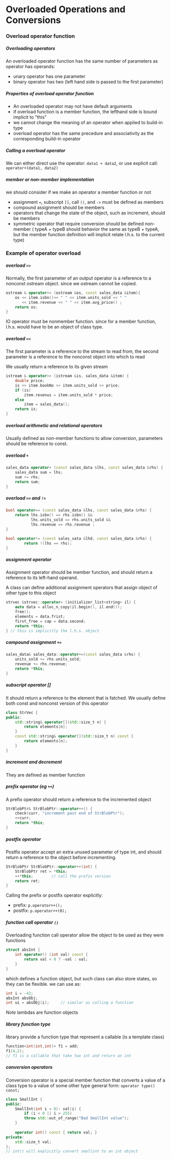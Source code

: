 # Overloaded Operations and Conversions
### Overload operator function
##### Overloading operators
An overloaded operator function has the same number of parameters as operator has operands:
- unary operator has one parameter
- binary operator has two (left hand side is passed to the first parameter)

##### Properties of overload operator function
- An overloaded operator may not have default arguments
- if overload function is a member function, the lefthand side is bound implicit to "this"
- we cannot change the meaning of an operator when applied to build-in type
- overload operator has the same precedure and associativity as the corresponding build-in operator

##### Calling a overload operator
We can either direct use the operator: `data1 + data2`, or use explicit call: `operator+(data1, data2)`

##### member or non-member implementation
we should consider if we make an operator a member function or not
- assignment `=`, subscript `[]`, call `()`, and `->` must be defined as members
- compound assignment should be members
- operators that change the state of the object, such as increment, should be members
- symmetric operator that require conversion should be defined non-member ( typeA + typeB should behavior the same as typeB + typeA, but the member function definition will implicit relate l.h.s. to the current type)

### Example of operator overload
##### overload `>>`
Normally, the first parameter of an output operator is a reference to a nonconst ostream object. since we ostream cannot be copied.
```cpp
ostream & operator<< (ostream &os, const sales_data &item){
	os << item.isbn()<< " " << item.units_sold << " "
	   << item.revenue << " " << item.avg_price() ;
	return os;
}
```
IO operator must be nonmember function. since for a member function, l.h.s. would have to be an object of class type.

##### overload `<<`
The first parameter is a reference to the stream to read from, the second parameter is a reference to the nonconst object into which to read

We usually return a reference to its given stream
```cpp
istream & operator>> (istream &is, sales_data &item) {
	double price;
	is >> item.bookNo >> item.units_sold >> price;
	if (is)
		item.revenus = item.units_sold * price;
	else
		item = sales_data();
	return is;
}
```

##### overload arithmetic and relational operators
Usually defined as non-member functions to allow conversion, parameters should be reference to const.

##### overload `+`
```cpp
sales_data operator+ (const sales_data &lhs, const sales_data &rhs) {
	sales_data sum = lhs;
	sum += rhs;
	return sum;
}
```

##### overload `==` and `!=`
```cpp
bool operator== (const sales_data &lhs, const sales_data &rhs) {
	return lhs.isbn() == rhs.isbn() &&
		   lhs.units_sold == rhs.units_sold &&
		   lhs.revenue == rhs.revenue ;
}

bool operator!= (const sales_sata &lhd, const sales_data &rhs) {
		return !(lhs == rhs);
}
```

##### assignment operator
Assignment operator should be member function, and should return a reference to its left-hand operand.

A class can define additional assignment operators that assign object of other type to this object
```cpp
strvec &strvec::operator= (initializer_list<string> il) {
	auto data = alloc_n_copy(il.begin(), il.end());
	free();
	elements = data.frist;
	first_free = cap = data.second;
	return *this;
} // this is implicitly the l.h.s. object
```

##### compound assignment `+=`
```cpp
sales_data& sales_data::operator+=(const sales_data &rhs) {
	units_sold += rhs.units_sold;
	revenue += rhs.revenue;
	return *this;
}
```

##### subscript operator []
It should return a reference to the element that is fatched. We usually define both const and nonconst version of this operator
```cpp
class StrVec {
public:
	std::string& operator[](std::size_t n) {
		return elements[n];
	}
	const std::string& operator[](std::size_t n) const {
		return elements[n];
	}
}
```

##### increment and decrement
They are defined as member function

##### prefix operator (eg `++`)
A prefix operator should return a reference to the incremented object
```cpp
StrBlobPtr& StrBlobPtr::operator++() {
	check(curr, "increment past end of StrBlobPtr");
	++curr;
	return *this;
}
```

##### postfix operator
Postfix operator accept an extra unused parameter of type int, and should return a reference to the object before incrementing.
```cpp
StrBlobPtr StrBlobPtr::operator++(int) {
	StrBlobPtr ret = *this;
	++*this;        // call the prefix version
	return ret;
}
```

Calling the prefix or postfix operator explicitly:
- prefix: `p.operator++();` 
- postfix: `p.operator++(0);`

##### function call operator `()`
Overloading function call operator allow the object to be used as they were functions
```cpp
struct absInt {
	int operator() (int val) const {
		return val < 0 ? -val : val;
	}
}
```
which defines a function object, but such class can also store states, so they can be flexible. we can use as:
```cpp
int i = -42;
absInt absObj;
int ui = absObj(i);     // similar as calling a function
```
*Note* lambdas are function objects

##### library function type
library provide a function type that represent a callable (is a template class)
```cpp
function<int(int,int)> f1 = add;
f1(4,2);
// f1 is a callable that take two int and return an int
```

##### conversion operators
Conversion operator is a special member function that converts a value of a class type to a value of some other type general form: `operator type() const;`
```cpp
class SmallInt {
public:
	SmallInt(int i = 0): val(i) {
		if (i < 0 || i > 255)
		throw std::out_of_range("Bad SmallInt value");
	}
		
	operator int() const { return val; }
private:
	std::size_t val;
};
// int() will explicitly convert smallint to an int object
```
